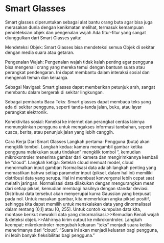 # Smart Glasses
Smart glasses diperuntukan sebagai alat bantu orang buta agar bisa juga merasakan dunia dengan kenikmatan melihat, termasuk kemampuan pendeteksian objek dan pengenalan wajah
Ada fitur-fitur yang sangat diunggulkan dari Smart Glasses yaitu:

Mendeteksi Objek: Smart Glasses bisa mendeteksi semua Objek di sekitar dengan media suara atau getaran.

Pengenalan Wajah: Pengenalan wajah tidak kalah penting agar pengguna bisa mengenali orang yang mereka temui dengan bantuan suara atau perangkat pendengaran. Ini dapat membantu dalam interaksi sosial dan mengenali teman dan keluarga.

Sebagai Navigasi: Smart glasses dapat memberikan petunjuk arah, sangat membantu dalam bergerak di sekitar lingkungan.

Sebagai pembantu Baca Teks: Smart glasses dapat membaca teks yang ada di sekitar pengguna, seperti tanda-tanda jalan, buku, atau layar perangkat elektronik.

Konektivitas sosial: Koneksi ke internet dan perangkat cerdas lainnya memungkinkan pengguna untuk mengakses informasi tambahan, seperti cuaca, berita, atau penunjuk jalan yang lebih canggih.

Cara Kerja Dari Smart Glasses
Langkah pertama: Pengguna (buta) akan mengklik tombol.
Langkah kedua: kamera mengambil gambar ketika pengguna melakukan suatu tindakan” mengklik tombol “, kemudian mikrokontroler menerima gambar dari kamera dan mengirimkannya kembali ke “cloud”.
Langkah ketiga: Setelah cloud memuat model, cloud menormalkan input gambar: Normalisasi data adalah langkah penting yang memastikan bahwa setiap parameter input (piksel, dalam hal ini) memiliki distribusi data yang serupa. Hal ini membuat konvergensi lebih cepat saat melatih jaringan. Normalisasi data dilakukan dengan mengurangkan mean dari setiap piksel, kemudian membagi hasilnya dengan standar deviasi. Distribusi data tersebut akan menyerupai kurva Gaussian yang berpusat pada nol. Untuk masukan gambar, kita memerlukan angka piksel positif, sehingga kita dapat memilih untuk menskalakan data yang dinormalisasi dalam rentang [0,1] atau [0, 255]. Untuk contoh kumpulan data kita, montase berikut mewakili data yang dinormalisasi.>>Kemudian Kenali wajah & deteksi objek.>>Akhirnya kirim output ke mikrokontroler.
Langkah keempat: mikrokontroler mengubah keluaran “teks” menjadi suara ketika menerimanya dari “cloud”. “Suara ini akan menjadi keluaran bagi pengguna, ini lebih banyak fleksibilitas bagi pengguna.” 
